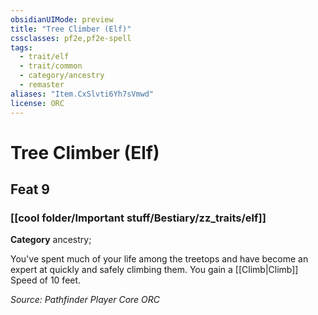 ```yaml
---
obsidianUIMode: preview
title: "Tree Climber (Elf)"
cssclasses: pf2e,pf2e-spell
tags:
  - trait/elf
  - trait/common
  - category/ancestry
  - remaster
aliases: "Item.CxSlvti6Yh7sVmwd"
license: ORC
---
```

# Tree Climber (Elf)
## Feat 9
### [[cool folder/Important stuff/Bestiary/zz_traits/elf]]

**Category** ancestry; 




You've spent much of your life among the treetops and have become an expert at quickly and safely climbing them. You gain a [[Climb|Climb]] Speed of 10 feet.

*Source: Pathfinder Player Core*
*ORC*